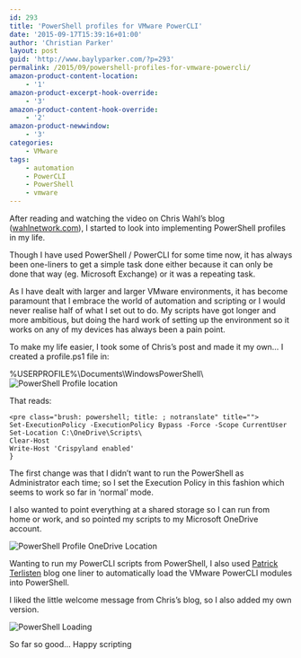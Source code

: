 ```yaml
---
id: 293
title: 'PowerShell profiles for VMware PowerCLI'
date: '2015-09-17T15:39:16+01:00'
author: 'Christian Parker'
layout: post
guid: 'http://www.baylyparker.com/?p=293'
permalink: /2015/09/powershell-profiles-for-vmware-powercli/
amazon-product-content-location:
    - '1'
amazon-product-excerpt-hook-override:
    - '3'
amazon-product-content-hook-override:
    - '2'
amazon-product-newwindow:
    - '3'
categories:
    - VMware
tags:
    - automation
    - PowerCLI
    - PowerShell
    - vmware
---
```


After reading and watching the video on Chris Wahl’s blog ([wahlnetwork.com](http://www.wahlnetwork.com)), I started to look into implementing PowerShell profiles in my life.

Though I have used PowerShell / PowerCLI for some time now, it has always been one-liners to get a simple task done either because it can only be done that way (eg. Microsoft Exchange) or it was a repeating task.

As I have dealt with larger and larger VMware environments, it has become paramount that I embrace the world of automation and scripting or I would never realise half of what I set out to do. My scripts have got longer and more ambitious, but doing the hard work of setting up the environment so it works on any of my devices has always been a pain point.

To make my life easier, I took some of Chris’s post and made it my own… I created a profile.ps1 file in:

%USERPROFILE%\\Documents\\WindowsPowerShell\\![PowerShell Profile location](https://i0.wp.com/www.baylyparker.com/wp-content/uploads/2015/09/PSProfile.png?resize=803%2C234)

That reads:

```
<pre class="brush: powershell; title: ; notranslate" title="">
Set-ExecutionPolicy -ExecutionPolicy Bypass -Force -Scope CurrentUser
Set-Location C:\OneDrive\Scripts\
Clear-Host
Write-Host 'Crispyland enabled'
}
```

The first change was that I didn’t want to run the PowerShell as Administrator each time; so I set the Execution Policy in this fashion which seems to work so far in ‘normal’ mode.

I also wanted to point everything at a shared storage so I can run from home or work, and so pointed my scripts to my Microsoft OneDrive account.

![PowerShell Profile OneDrive Location](https://i0.wp.com/www.baylyparker.com/wp-content/uploads/2015/09/PSProfile-OneDrive.png?resize=803%2C234)

Wanting to run my PowerCLI scripts from PowerShell, I also used [Patrick Terlisten](http://www.vcloudnine.de/load-vmware-powercli-snap-in-automatically-in-powershell-ise/) blog one liner to automatically load the VMware PowerCLI modules into PowerShell.

I liked the little welcome message from Chris’s blog, so I also added my own version.

![PowerShell Loading](https://i0.wp.com/www.baylyparker.com/wp-content/uploads/2015/09/PSProfile-loading.png?resize=801%2C609)

So far so good… Happy scripting